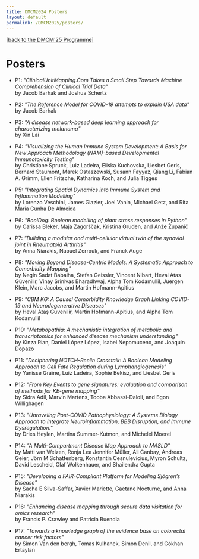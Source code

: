 ```yaml
---
title: DMCM2024 Posters
layout: default
permalink: /DMCM2025/posters/
---
```


[[back to the DMCM'25 Programme]](https://disease-maps.io/DMCM2025/programme/)

# Posters  

- P1: *"ClinicalUnitMapping.Com Takes a Small Step Towards Machine Comprehension of Clinical Trial Data"*  
by Jacob Barhak and Joshua Schertz

- P2: *"The Reference Model for COVID-19 attempts to explain USA data"*  
by Jacob Barhak

- P3: *"A disease network-based deep learning approach for characterizing melanoma"*  
by Xin Lai

- P4: *"Visualizing the Human Immune System Development: A Basis for New Approach Methodology (NAM)-based Developmental Immunotoxicity Testing"*  
by Christiane Spruck, Luiz Ladeira, Eliska Kuchovska, Liesbet Geris, Bernard Staumont, Marek Ostaszewski, Susann Fayyaz, Qiang Li, Fabian A. Grimm, Ellen Fritsche, Katharina Koch, and Julia Tigges

- P5: *"Integrating Spatial Dynamics into Immune System and Inflammation Modelling"*  
by Lorenzo Veschini, James Glazier, Joel Vanin, Michael Getz, and Rita Maria Cunha De Almeida

- P6: *"BoolDog: Boolean modelling of plant stress responses in Python"*  
by Carissa Bleker, Maja Zagorščak, Kristina Gruden, and Anže Županič

- P7: *"Building a modular and multi-cellular virtual twin of the synovial joint in Rheumatoid Arthritis"*  
by Anna Niarakis, Naouel Zerrouk, and Franck Auge

- P8: *"Moving Beyond Disease-Centric Models: A Systematic Approach to Comorbidity Mapping"*  
by Negin Sadat Babaiha, Stefan Geissler, Vincent Nibart, Heval Atas Güvenilir, Vinay Srinivas Bharadhwaj, Alpha Tom Kodamullil, Juergen Klein, Marc Jacobs, and Martin Hofmann-Apitius

- P9: *"CBM KG: A Causal Comorbidity Knowledge Graph Linking COVID-19 and Neurodegenerative Diseases"*  
by Heval Ataş Güvenilir, Martin Hofmann-Apitius, and Alpha Tom Kodamullil

- P10: *"Metabopathia: A mechanistic integration of metabolic and transcriptomics for enhanced disease mechanism understanding"*  
by Kinza Rian, Daniel López López, Isabel Nepomuceno, and Joaquin Dopazo

- P11: *"Deciphering NOTCH-Reelin Crosstalk: A Boolean Modeling Approach to Cell Fate Regulation during Lymphangiogenesis"*  
by Yanisse Graïne, Luiz Ladeira, Sophie Bekisz, and Liesbet Geris

- P12: *"From Key Events to gene signatures: evaluation and comparison of methods for KE-gene mapping"*  
by  Sidra Adil, Marvin Martens, Tooba Abbassi-Daloii, and Egon Willighagen

- P13: *"Unraveling Post-COVID Pathophysiology: A Systems Biology Approach to Integrate Neuroinflammation, BBB Disruption, and Immune Dysregulation."*  
by Dries Heylen, Martina Summer-Kutmon, and Michelel Moerel

- P14: *"A Multi-Compartment Disease Map Approach to MASLD"*  
by Matti van Welzen, Ronja Lea Jennifer Müller, Ali Canbay, Andreas Geier, Jörn M Schattenberg, Konstantin Cesnulevicius, Myron Schultz, David Lescheid, Olaf Wolkenhauer, and Shailendra Gupta

- P15: *"Developing a FAIR-Compliant Platform for Modeling Sjögren’s Disease"*  
by Sacha E Silva-Saffar, Xavier Mariette, Gaetane Nocturne, and Anna Niarakis

- P16: *"Enhancing disease mapping through secure data visitation for omics research"*  
by Francis P. Crawley and Patricia Buendia

- P17: *"Towards a knowledge graph of the evidence base on colorectal cancer risk factors"*  
by Simon Van den bergh, Tomas Kulhanek, Simon Denil, and Gökhan Ertaylan